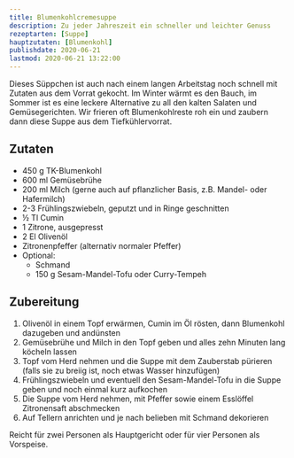 ```yaml
---
title: Blumenkohlcremesuppe
description: Zu jeder Jahreszeit ein schneller und leichter Genuss
rezeptarten: [Suppe]
hauptzutaten: [Blumenkohl]
publishdate: 2020-06-21
lastmod: 2020-06-21 13:22:00
---
```


Dieses Süppchen ist auch nach einem langen Arbeitstag noch schnell mit Zutaten aus dem Vorrat gekocht. Im Winter wärmt es den Bauch, im Sommer ist es eine leckere Alternative zu all den kalten Salaten und Gemüsegerichten. Wir frieren oft Blumenkohlreste roh ein und zaubern dann diese Suppe aus dem Tiefkühlervorrat. 

## Zutaten

- 450 g TK-Blumenkohl
- 600 ml Gemüsebrühe
- 200 ml Milch (gerne auch auf pflanzlicher Basis, z.B. Mandel- oder Hafermilch)
- 2-3 Frühlingszwiebeln, geputzt und in Ringe geschnitten
- ½ Tl Cumin
- 1 Zitrone, ausgepresst
- 2 El Olivenöl
- Zitronenpfeffer (alternativ normaler Pfeffer)
- Optional:
  - Schmand
  - 150 g Sesam-Mandel-Tofu oder Curry-Tempeh


## Zubereitung

1. Olivenöl in einem Topf erwärmen, Cumin im Öl rösten, dann Blumenkohl dazugeben und andünsten
2. Gemüsebrühe und Milch in den Topf geben und alles zehn Minuten lang köcheln lassen
3. Topf vom Herd nehmen und die Suppe mit dem Zauberstab pürieren (falls sie zu breiig ist, noch etwas Wasser hinzufügen)
4. Frühlingszwiebeln und eventuell den Sesam-Mandel-Tofu in die Suppe geben und noch einmal kurz aufkochen
5. Die Suppe vom Herd nehmen, mit Pfeffer sowie einem Esslöffel Zitronensaft abschmecken
6. Auf Tellern anrichten und je nach belieben mit Schmand dekorieren

Reicht für zwei Personen als Hauptgericht oder für vier Personen als Vorspeise.
